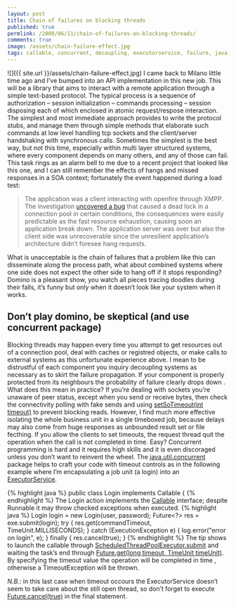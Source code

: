 ```yaml
---
layout: post
title: Chain of failures on blocking threads
published: true
permlink: /2008/06/11/chain-of-failures-on-blocking-threads/
comments: true
image: /assets/chain-failure-effect.jpg
tags: callable, concurrent, decoupling, executorservice, failure, java, openfire, scheduledthreadpoolexecutor, service, SOA, timeout
---
```

![]({{ site.url }}/assets/chain-failure-effect.jpg)
I came back to Milano little time ago and I’ve bumped into an API implementation in this new job. This will be a library that aims to interact with a remote application through a simple text-based protocol.
The typical process is a sequence of authorization – session initialization – commands processing – session disposing each of which enclosed in atomic request/respose interaction. The simplest and most immediate approach provides to write the protocol stubs, and manage them through simple methods that elaborate such commands at low level handling tcp sockets and the client/server handshaking with synchronous calls.
Sometimes the simplest is the best way, but not this time, especially within multi layer structured systems, where every component depends on many others, and any of those can fail.
This task rings as an alarm bell to me due to a recent project that looked like this one, and I can still remember the effects of hangs and missed responses in a SOA context; fortunately the event happened during a load test:
>The application was a client interacting with openfire through XMPP. The investigation [uncovered a bug](http://www.igniterealtime.org/community/thread/30088?tstart=0) that caused a dead lock in a connection pool in certain conditions, the consequences were easily predictable as the fast resource exhaustion, causing soon an application break down. The application server was over but also the client side was unrecoverable since the unresilient application’s architecture didn’t foresee hang requests.

What is unacceptable is the chain of failures that a problem like this can disseminate along the process path, what about combined systems where one side does not expect the other side to hang off if it stops responding?
Domino is a pleasant show, you watch all pieces tracing doodles during their falls, it’s funny but only when it doesn’t look like your system when it works.

## Don’t play domino, be skeptical (and use concurrent package)
Blocking threads may happen every time you attempt to get resources out of a connection pool, deal with caches or registred objects, or make calls to external systems as this unfortunate experience above. I mean to be distrustful of each component you inquiry decoupling systems as necessary as to skirt the failure propagation. If your component is properly protected from its neighbours the probability of failure clearly drops down .
What does this mean in practice?
If you’re dealing with sockets you’re unaware of peer status, except when you send or receive bytes, then check the connectivity polling with fake sends and using [setSoTimeout(int timeout)](http://java.sun.com/javase/6/docs/api/java/net/Socket.html#setSoTimeout(int)) to prevent blocking reads.
However, I find much more effective isolating the whole business unit in a single timeboxed job, because delays may also come from huge responses as unbounded result set or file fecthing.
If you allow the clients to set timeouts, the request thread quit the operation when the call is not completed in time. Easy?
Concurrent programming is hard and it requires high skills and it is even discoraged unless you don’t want to reinvent the wheel. The [java.util.concurrent](http://java.sun.com/javase/6/docs/api/java/util/concurrent/package-summary.html) package helps to craft your code with timeout controls as in the following example where I’m encapsulating a job unit (a login) into an [ExecutorService](http://java.sun.com/javase/6/docs/api/java/util/concurrent/ExecutorService.html).

{% highlight java %}
public class Login implements Callable {
{% endhighlight %}
The Login action implements the [Callable](http://java.sun.com/javase/6/docs/api/java/util/concurrent/Callable.html) interface; despite Runnable it may throw checked exceptions when executed.
{% highlight java %}
Login login = new Login(user, password);
Future<?> res = exe.submit(login);
try {
  res.get(commandTimeout, TimeUnit.MILLISECONDS);
}
catch (ExecutionException e) {
  log.error("error on login", e);
}
finally {
  res.cancel(true);
}
{% endhighlight %}
The tip shows to launch the callable through [ScheduledThreadPoolExecutor.submit](http://java.sun.com/javase/6/docs/api/java/util/concurrent/ScheduledThreadPoolExecutor.html#submit(java.util.concurrent.Callable)) and waiting the task’s end through [Future.get(long timeout, TimeUnit timeUnit)](http://java.sun.com/javase/6/docs/api/java/util/concurrent/Future.html#get(long,%20java.util.concurrent.TimeUnit)). By specifying the timeout value the operation will be completed in time , otherwise a TimeoutException will be thrown.

*N.B.*: in this last case when timeout occours the ExecutorService doesn’t seem to take care about the still open thread, so don’t forget to execute [Future.cancel(true)](http://java.sun.com/javase/6/docs/api/java/util/concurrent/Future.html#cancel(boolean)) in the final statement.
